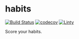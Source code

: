 # habits

[![Build Status](https://travis-ci.org/glenwinters/habits.svg?branch=master)](https://travis-ci.org/glenwinters/habits)
[![codecov](https://codecov.io/gh/glenwinters/habits/branch/master/graph/badge.svg)](https://codecov.io/gh/glenwinters/habits)
[![Linty](https://www.lintyapp.com/repo/glenwinters/habits/badge.svg)](https://www.lintyapp.com/repo/glenwinters/habits)

Score your habits.
